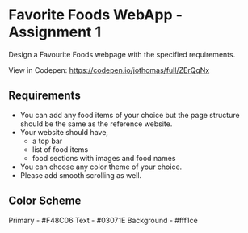 # Favorite Foods WebApp - Assignment 1

Design a Favourite Foods webpage with the specified requirements.

View in Codepen: https://codepen.io/jothomas/full/ZErQqNx

## Requirements

<ul>
	<li>You can add any food items of your choice but the page structure should be the same as the reference website.</li>
	<li>Your website should have,
		<ul>
			<li>a top bar</li>
			<li>list of food items</li>
			<li>food sections with images and food names</li>
		</ul>
	<li>You can choose any color theme of your choice.</li>
	<li>Please add smooth scrolling as well.</li>
</ul>

## Color Scheme

Primary - #F48C06
Text - #03071E
Background - #fff1ce
